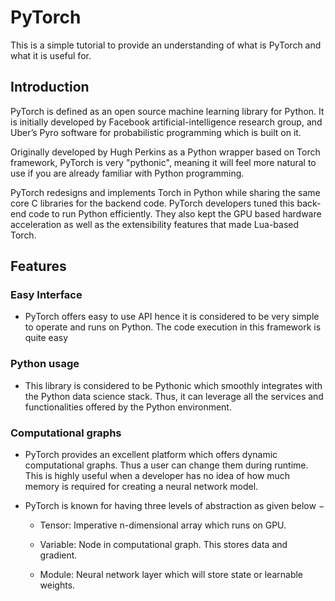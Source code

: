 # PyTorch

This is a simple tutorial to provide an understanding of what is PyTorch and what it is useful for.

## Introduction

PyTorch is defined as an open source machine learning library for Python. It is initially developed by Facebook artificial-intelligence research group, and Uber’s Pyro software for probabilistic programming which is built on it.

Originally developed by Hugh Perkins as a Python wrapper based on Torch framework, PyTorch is very "pythonic", meaning it will feel more natural to use if you are already familiar with Python programming.

PyTorch redesigns and implements Torch in Python while sharing the same core C libraries for the backend code. PyTorch developers tuned this back-end code to run Python efficiently. They also kept the GPU based hardware acceleration as well as the extensibility features that made Lua-based Torch.

## Features

### Easy Interface
- PyTorch offers easy to use API hence it is considered to be very simple to operate and runs on Python. The code execution in this framework is quite easy

### Python usage
- This library is considered to be Pythonic which smoothly integrates with the Python data science stack. Thus, it can leverage all the services and functionalities offered by the Python environment.

### Computational graphs 
- PyTorch provides an excellent platform which offers dynamic computational graphs. Thus a user can change them during runtime. This is highly useful when a developer has no idea of how much memory is required for creating a neural network model.

- PyTorch is known for having three levels of abstraction as given below −

   - Tensor: Imperative n-dimensional array which runs on GPU.

   - Variable: Node in computational graph. This stores data and gradient.

   - Module: Neural network layer which will store state or learnable weights.
